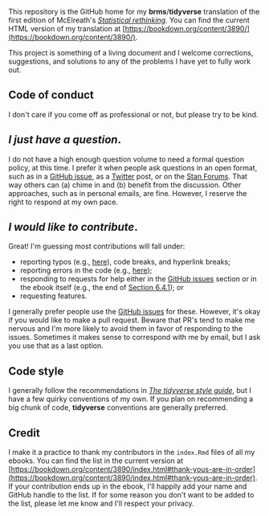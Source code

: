 This repository is the GitHub home for my **brms**/**tidyverse** translation of the first edition of McElreath's [*Statistical rethinking*](https://xcelab.net/rm/statistical-rethinking/). You can find the current HTML version of my translation at [https://bookdown.org/content/3890/](https://bookdown.org/content/3890/).

This project is something of a living document and I welcome corrections, suggestions, and solutions to any of the problems I have yet to fully work out. 

## Code of conduct

I don't care if you come off as professional or not, but please try to be kind.

## *I just have a question*.

I do not have a high enough question volume to need a formal question policy, at this time. I prefer it when people ask questions in an open format, such as in a [GitHub issue](https://github.com/ASKurz/Statistical_Rethinking_with_brms_ggplot2_and_the_tidyverse/issues), as a [Twitter](https://twitter.com/SolomonKurz) post, or on the [Stan Forums](https://discourse.mc-stan.org/c/interfaces/brms/36). That way others can (a) chime in and (b) benefit from the discussion. Other approaches, such as in personal emails, are fine. However, I reserve the right to respond at my own pace.

## *I would like to contribute*.

Great! I'm guessing most contributions will fall under:

* reporting typos (e.g., [here](https://github.com/ASKurz/Statistical_Rethinking_with_brms_ggplot2_and_the_tidyverse/issues/28)), code breaks, and hyperlink breaks;
* reporting errors in the code (e.g., [here](https://github.com/ASKurz/Statistical_Rethinking_with_brms_ggplot2_and_the_tidyverse/issues/35));
* responding to requests for help either in the [GitHub issues](https://github.com/ASKurz/Statistical_Rethinking_with_brms_ggplot2_and_the_tidyverse/issues/3) section or in the ebook itself (e.g., the end of [Section 6.4.1](https://bookdown.org/content/3890/overfitting-regularization-and-information-criteria.html#dic.)); or
* requesting features.

I generally prefer people use the [GitHub issues](https://github.com/ASKurz/Statistical_Rethinking_with_brms_ggplot2_and_the_tidyverse/issues) for these. However, it's okay if you would like to make a pull request. Beware that PR's tend to make me nervous and I'm more likely to avoid them in favor of responding to the issues. Sometimes it makes sense to correspond with me by email, but I ask you use that as a last option.

## Code style

I generally follow the recommendations in [*The tidyverse style guide*](https://style.tidyverse.org/), but I have a few quirky conventions of my own. If you plan on recommending a big chunk of code, **tidyverse** conventions are generally preferred.

## Credit

I make it a practice to thank my contributors in the `index.Rmd` files of all my ebooks. You can find the list in the current version at [https://bookdown.org/content/3890/index.html#thank-yous-are-in-order](https://bookdown.org/content/3890/index.html#thank-yous-are-in-order). If your contribution ends up in the ebook, I'll happily add your name and GitHub handle to the list. If for some reason you don't want to be added to the list, please let me know and I'll respect your privacy. 
